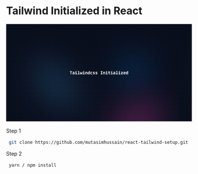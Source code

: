 # Tailwind Initialized in React

![cover-image](https://raw.githubusercontent.com/mutasimifaz/react-tailwind-setup/main/tailwind.png)

Step 1

```bash
 git clone https://github.com/mutasimhussain/react-tailwind-setup.git
```

Step 2

```bash
 yarn / npm install
```
